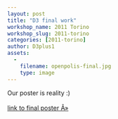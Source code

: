 ```yaml
---
layout: post
title: "D3 final work"
workshop_name: 2011 Torino
workshop_slug: 2011-torino
categories: [2011-torino]
author: D3plus1 
assets:
  -
    filename: openpolis-final.jpg
    type: image
---
```

<div><div>Our poster is reality :)</div></div><div><br /></div><div><a href="http://workshops.nodebox.net/2011-torino/openpolis-final.jpg">link to final poster Â»</a>&nbsp;</div>
